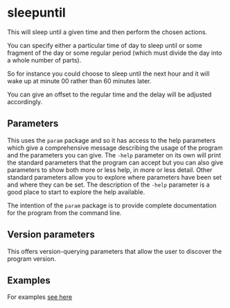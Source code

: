 <!-- Created by mkdoc DO NOT EDIT. -->

# sleepuntil

This will sleep until a given time and then perform the chosen actions\.

You can specify either a particular time of day to sleep until or some fragment
of the day or some regular period \(which must divide the day into a whole
number of parts\)\.

 So for instance you could choose to sleep until the next hour and it will wake
up at minute 00 rather than 60 minutes later\.

You can give an offset to the regular time and the delay will be adjusted
accordingly\.



<!-- This file is inserted into markdown files generated by mkdoc -->
<!-- if the program being documented depends on this module       -->
<!-- ============================================================ -->
<!-- See github.com/snivelingsa/utilities/mkdoc                     -->
## Parameters

This uses the `param` package and so it has access to the help parameters
which give a comprehensive message describing the usage of the program and
the parameters you can give. The `-help` parameter on its own will print the
standard parameters that the program can accept but you can also give
parameters to show both more or less help, in more or less detail. Other
standard parameters allow you to explore where parameters have been set and
where they can be set. The description of the `-help` parameter is a good
place to start to explore the help available.

The intention of the `param` package is to provide complete documentation
for the program from the command line.


<!-- This file is inserted into markdown files generated by mkdoc -->
<!-- if the program being documented depends on this module       -->
<!-- ============================================================ -->
<!-- See github.com/snivelingsa/utilities/mkdoc                     -->
## Version parameters

This offers version-querying parameters that allow the user to discover the
program version.


## Examples
For examples [see here](_sleepuntil.EXAMPLES.md)
